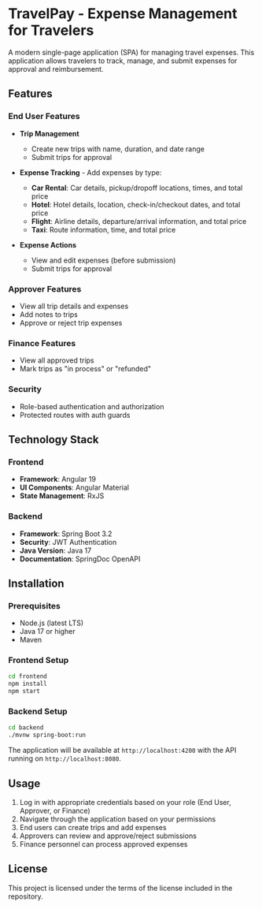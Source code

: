 # TravelPay - Expense Management for Travelers

A modern single-page application (SPA) for managing travel expenses. This application allows travelers to track, manage, and submit expenses for approval and reimbursement.

## Features

### End User Features
- **Trip Management**
  - Create new trips with name, duration, and date range
  - Submit trips for approval
  
- **Expense Tracking** - Add expenses by type:
  - **Car Rental**: Car details, pickup/dropoff locations, times, and total price
  - **Hotel**: Hotel details, location, check-in/checkout dates, and total price
  - **Flight**: Airline details, departure/arrival information, and total price
  - **Taxi**: Route information, time, and total price
  
- **Expense Actions**
  - View and edit expenses (before submission)
  - Submit trips for approval

### Approver Features
- View all trip details and expenses
- Add notes to trips
- Approve or reject trip expenses

### Finance Features
- View all approved trips
- Mark trips as "in process" or "refunded"

### Security
- Role-based authentication and authorization
- Protected routes with auth guards

## Technology Stack

### Frontend
- **Framework**: Angular 19
- **UI Components**: Angular Material
- **State Management**: RxJS

### Backend
- **Framework**: Spring Boot 3.2
- **Security**: JWT Authentication
- **Java Version**: Java 17
- **Documentation**: SpringDoc OpenAPI

## Installation

### Prerequisites
- Node.js (latest LTS)
- Java 17 or higher
- Maven

### Frontend Setup
```bash
cd frontend
npm install
npm start
```

### Backend Setup
```bash
cd backend
./mvnw spring-boot:run
```

The application will be available at `http://localhost:4200` with the API running on `http://localhost:8080`.

## Usage

1. Log in with appropriate credentials based on your role (End User, Approver, or Finance)
2. Navigate through the application based on your permissions
3. End users can create trips and add expenses
4. Approvers can review and approve/reject submissions
5. Finance personnel can process approved expenses

## License

This project is licensed under the terms of the license included in the repository.